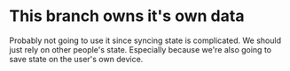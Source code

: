 # This branch owns it's own data

Probably not going to use it since syncing state is complicated.
We should just rely on other people's state.
Especially because we're also going to save state on the user's own device.
